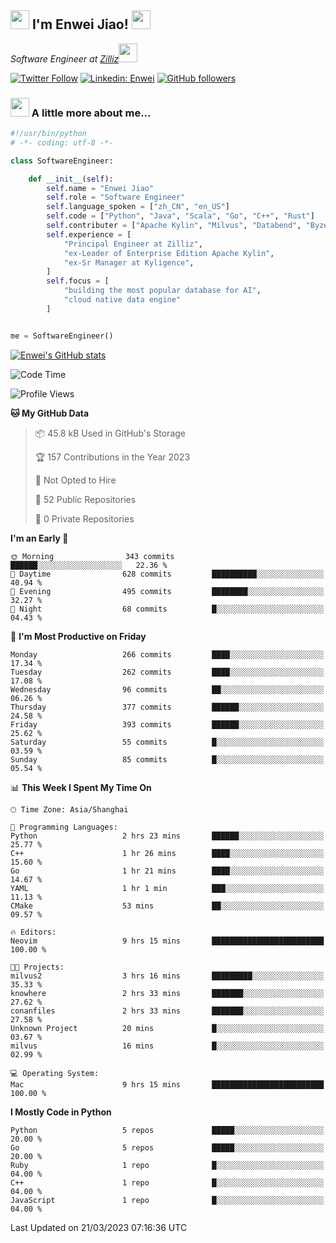 <h2><img src="https://emojis.slackmojis.com/emojis/images/1531849430/4246/blob-sunglasses.gif?1531849430" width="30"/> I'm  Enwei Jiao! <img src="https://media.giphy.com/media/juBt25nT1KGys/giphy.gif" width=30> </h2>
<!-- <img align='right' src="https://media.giphy.com/media/M9gbBd9nbDrOTu1Mqx/giphy.gif" width="230"> -->
<p><em>Software Engineer at <a href="https://zilliz.com/">Zilliz</a><img src="https://media.giphy.com/media/WUlplcMpOCEmTGBtBW/giphy.gif" width="30"></em></p>

[![Twitter Follow](https://img.shields.io/twitter/follow/misteranmol?label=Follow)](https://twitter.com/intent/follow?screen_name=EnweiJiao)
[![Linkedin: Enwei](https://img.shields.io/badge/-enwei-blue?style=&logo=Linkedin&logoColor=white&link=https://www.linkedin.com/in/enwei-jiao-41192a97)](https://www.linkedin.com/in/enwei-jiao-41192a97/)
[![GitHub followers](https://img.shields.io/github/followers/jiaoew1991?label=Follow&style=social)](https://github.com/jiaoew1991)


### <img src="https://media.giphy.com/media/VgCDAzcKvsR6OM0uWg/giphy.gif" width="30"> A little more about me...  

```python
#!/usr/bin/python
# -*- coding: utf-8 -*-

class SoftwareEngineer:

    def __init__(self):
        self.name = "Enwei Jiao"
        self.role = "Software Engineer"
        self.language_spoken = ["zh_CN", "en_US"]
        self.code = ["Python", "Java", "Scala", "Go", "C++", "Rust"]
        self.contributer = ["Apache Kylin", "Milvus", "Databend", "Byzer-Lang"]
        self.experience = [
            "Principal Engineer at Zilliz",
            "ex-Leader of Enterprise Edition Apache Kylin",
            "ex-Sr Manager at Kyligence",
        ]
        self.focus = [
            "building the most popular database for AI",
            "cloud native data engine"
        ]


me = SoftwareEngineer()
```

[![Enwei's GitHub stats](https://github-readme-stats.vercel.app/api?username=jiaoew1991&count_private=true&show_icons=true)](https://github.com/jiaoew1991/jiaoew1991)

<!-- [![Top Langs](https://github-readme-stats.vercel.app/api/top-langs/?username=jiaoew1991&layout=compact)](https://github.com/jiaoew1991/jiaoew1991) -->

<!--START_SECTION:waka-->
![Code Time](http://img.shields.io/badge/Code%20Time-576%20hrs%2054%20mins-blue)

![Profile Views](http://img.shields.io/badge/Profile%20Views-0-blue)

**🐱 My GitHub Data** 

> 📦 45.8 kB Used in GitHub's Storage 
 > 
> 🏆 157 Contributions in the Year 2023
 > 
> 🚫 Not Opted to Hire
 > 
> 📜 52 Public Repositories 
 > 
> 🔑 0 Private Repositories 
 > 
**I'm an Early 🐤** 

```text
🌞 Morning                343 commits         ██████░░░░░░░░░░░░░░░░░░░   22.36 % 
🌆 Daytime                628 commits         ██████████░░░░░░░░░░░░░░░   40.94 % 
🌃 Evening                495 commits         ████████░░░░░░░░░░░░░░░░░   32.27 % 
🌙 Night                  68 commits          █░░░░░░░░░░░░░░░░░░░░░░░░   04.43 % 
```
📅 **I'm Most Productive on Friday** 

```text
Monday                   266 commits         ████░░░░░░░░░░░░░░░░░░░░░   17.34 % 
Tuesday                  262 commits         ████░░░░░░░░░░░░░░░░░░░░░   17.08 % 
Wednesday                96 commits          ██░░░░░░░░░░░░░░░░░░░░░░░   06.26 % 
Thursday                 377 commits         ██████░░░░░░░░░░░░░░░░░░░   24.58 % 
Friday                   393 commits         ██████░░░░░░░░░░░░░░░░░░░   25.62 % 
Saturday                 55 commits          █░░░░░░░░░░░░░░░░░░░░░░░░   03.59 % 
Sunday                   85 commits          █░░░░░░░░░░░░░░░░░░░░░░░░   05.54 % 
```


📊 **This Week I Spent My Time On** 

```text
🕑︎ Time Zone: Asia/Shanghai

💬 Programming Languages: 
Python                   2 hrs 23 mins       ██████░░░░░░░░░░░░░░░░░░░   25.77 % 
C++                      1 hr 26 mins        ████░░░░░░░░░░░░░░░░░░░░░   15.60 % 
Go                       1 hr 21 mins        ████░░░░░░░░░░░░░░░░░░░░░   14.67 % 
YAML                     1 hr 1 min          ███░░░░░░░░░░░░░░░░░░░░░░   11.13 % 
CMake                    53 mins             ██░░░░░░░░░░░░░░░░░░░░░░░   09.57 % 

🔥 Editors: 
Neovim                   9 hrs 15 mins       █████████████████████████   100.00 % 

🐱‍💻 Projects: 
milvus2                  3 hrs 16 mins       █████████░░░░░░░░░░░░░░░░   35.33 % 
knowhere                 2 hrs 33 mins       ███████░░░░░░░░░░░░░░░░░░   27.62 % 
conanfiles               2 hrs 33 mins       ███████░░░░░░░░░░░░░░░░░░   27.58 % 
Unknown Project          20 mins             █░░░░░░░░░░░░░░░░░░░░░░░░   03.67 % 
milvus                   16 mins             █░░░░░░░░░░░░░░░░░░░░░░░░   02.99 % 

💻 Operating System: 
Mac                      9 hrs 15 mins       █████████████████████████   100.00 % 
```

**I Mostly Code in Python** 

```text
Python                   5 repos             █████░░░░░░░░░░░░░░░░░░░░   20.00 % 
Go                       5 repos             █████░░░░░░░░░░░░░░░░░░░░   20.00 % 
Ruby                     1 repo              █░░░░░░░░░░░░░░░░░░░░░░░░   04.00 % 
C++                      1 repo              █░░░░░░░░░░░░░░░░░░░░░░░░   04.00 % 
JavaScript               1 repo              █░░░░░░░░░░░░░░░░░░░░░░░░   04.00 % 
```




 Last Updated on 21/03/2023 07:16:36 UTC
<!--END_SECTION:waka-->
